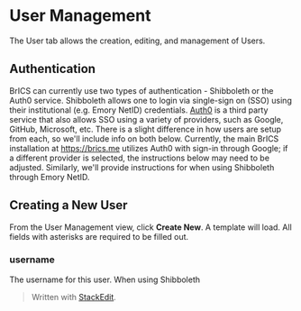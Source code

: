 
# User Management
The User tab allows the creation, editing, and management of Users.

## Authentication
BrICS can currently use two types of authentication - Shibboleth or the Auth0 service. Shibboleth allows one to login via single-sign on (SSO) using their institutional (e.g. Emory NetID) credentials. [Auth0](https://auth0.com) is a third party service that also allows SSO using a variety of providers, such as Google, GitHub, Microsoft, etc. There is a slight difference in how users are setup from each, so we'll include info on both below.
Currently, the main BrICS installation at https://brics.me utilizes Auth0 with sign-in through Google; if a different provider is selected, the instructions below may need to be adjusted. Similarly, we'll provide instructions for when using Shibboleth through Emory NetID.
## Creating a New User

From the User Management view, click **Create New**. A template will load. All fields with asterisks are required to be filled out.
### username
The username for this user. When using Shibboleth 
> Written with [StackEdit](https://stackedit.io/).
<!--stackedit_data:
eyJoaXN0b3J5IjpbMTU1Njc1NDUxOSwxMTM4Njg0MTcwXX0=
-->